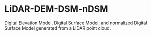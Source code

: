 # LiDAR-DEM-DSM-nDSM
Digital Elevation Model, Digital Surface Model, and normalized Digital Surface Model generated from a LiDAR point cloud.
